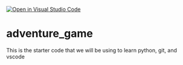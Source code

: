 [![Open in Visual Studio Code](https://classroom.github.com/assets/open-in-vscode-2e0aaae1b6195c2367325f4f02e2d04e9abb55f0b24a779b69b11b9e10269abc.svg)](https://classroom.github.com/online_ide?assignment_repo_id=17681505&assignment_repo_type=AssignmentRepo)
# adventure_game
This is the starter code that we will be using to learn python, git, and vscode
